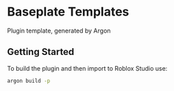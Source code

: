# Baseplate Templates
Plugin template, generated by Argon

## Getting Started
To build the plugin and then import to Roblox Studio use:
```bash
argon build -p
```
